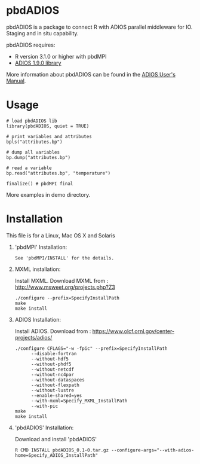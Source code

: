 # pbdADIOS

pbdADIOS is a package to connect R with ADIOS parallel middleware 
for IO. Staging and in situ capability.

pbdADIOS requires:
  * R version 3.1.0 or higher with pbdMPI
  * [ADIOS 1.9.0 library](https://www.olcf.ornl.gov/center-projects/adios/)

More information about pbdADIOS can be found in the
[ADIOS User's Manual](http://users.nccs.gov/~pnorbert/ADIOS-UsersManual-1.7.0.pdf).

# Usage

  ```
  # load pbdADIOS lib
  library(pbdADIOS, quiet = TRUE)

  # print variables and attributes
  bpls("attributes.bp")

  # dump all variables
  bp.dump("attributes.bp")

  # read a variable
  bp.read("attributes.bp", "temperature")

  finalize() # pbdMPI final
  ```
More examples in demo directory.

# Installation
This file is for a Linux, Mac OS X and Solaris 

1. 'pbdMPI' Installation:
    ```
    See 'pbdMPI/INSTALL' for the details.
    ```

2.  MXML installation:

    Install MXML. Download MXML from : http://www.msweet.org/projects.php?Z3
    ```
    ./configure --prefix=SpecifyInstallPath  
    make
    make install 
    ```

3. ADIOS  Installation:

    Install ADIOS. Download from : https://www.olcf.ornl.gov/center-projects/adios/
    ```
    ./configure CFLAGS="-w -fpic" --prefix=SpecifyInstallPath  
          --disable-fortran
          --without-hdf5
          --without-phdf5
          --without-netcdf
          --without-nc4par
          --without-dataspaces 
          --without-flexpath
          --without-lustre 
          --enable-shared=yes 
          --with-mxml=Specify_MXML_InstallPath 
          --with-pic
    make
    make install
    ```

4. 'pbdADIOS' Installation: 

    Download and install 'pbdADIOS'
    ```
    R CMD INSTALL pbdADIOS_0.1-0.tar.gz --configure-args="--with-adios-home=Specify_ADIOS_InstallPath"
    ```
